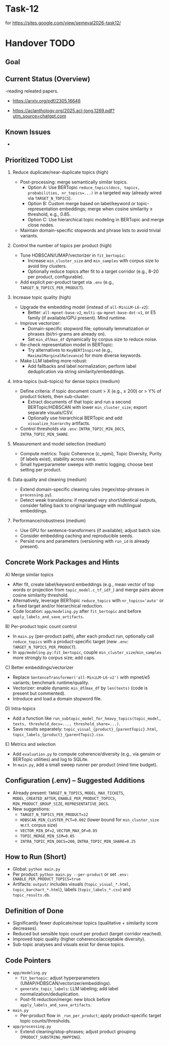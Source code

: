 # Task-12

for https://sites.google.com/view/semeval2026-task12/


# Handover TODO 

## Goal



## Current Status (Overview)
-reading releated papers.


- https://arxiv.org/pdf/2305.16646

- https://aclanthology.org/2025.acl-long.1269.pdf?utm_source=chatgpt.com

## Known Issues

- 

## Prioritized TODO List

1. Reduce duplicate/near-duplicate topics (high)
   
   - Post-processing: merge semantically similar topics.
     - Option A: Use BERTopic `reduce_topics(docs, topics, probabilities, nr_topics=...)` in a targeted way (already wired via `TARGET_N_TOPICS`).
     - Option B: Custom merge based on label/keyword or topic-representation embeddings; merge when cosine similarity ≥ threshold, e.g., 0.85.
     - Option C: Use hierarchical topic modeling in BERTopic and merge close nodes.
   - Maintain domain-specific stopwords and phrase lists to avoid trivial variants.

1. Control the number of topics per product (high)
   
   - Tune HDBSCAN/UMAP/vectorizer in `fit_bertopic`:
     - Increase `min_cluster_size` and `min_samples` with corpus size to avoid tiny clusters.
     - Optionally reduce topics after fit to a target corridor (e.g., 8–20 per product, configurable).
   - Add explicit per-product target via `.env` (e.g., `TARGET_N_TOPICS_PER_PRODUCT`).

1. Increase topic quality (high)
   
   - Upgrade the embedding model (instead of `all-MiniLM-L6-v2`):
     - Better: `all-mpnet-base-v2`, `multi-qa-mpnet-base-dot-v1`, or E5 family (if available/GPU present). Mind runtime.
   - Improve vectorizer:
     - Domain-specific stopword file; optionally lemmatization or phrases (bi/tri-grams are already on).
     - Set `min_df`/`max_df` dynamically by corpus size to reduce noise.
   - Re-check representation model in BERTopic:
     - Try alternatives to `KeyBERTInspired` (e.g., `MaximalMarginalRelevance`) for more diverse keywords.
   - Make LLM labeling more robust:
     - Add fallbacks and label normalization; perform label deduplication via string similarity/embeddings.

1. Intra-topics (sub-topics) for dense topics (medium)
   
   - Define criteria: if topic document count > X (e.g., ≥ 200) or > Y% of product tickets, then sub-cluster:
     - Extract documents of that topic and run a second BERTopic/HDBSCAN with lower `min_cluster_size`; export separate visuals/CSV.
     - Optionally use hierarchical BERTopic and add `visualize_hierarchy` artifacts.
   - Control thresholds via `.env`: `INTRA_TOPIC_MIN_DOCS`, `INTRA_TOPIC_MIN_SHARE`.

1. Measurement and model selection (medium)
   
   - Compute metrics: Topic Coherence (c_npmi), Topic Diversity, Purity (if labels exist), stability across runs.
   - Small hyperparameter sweeps with metric logging; choose best setting per product.

1. Data quality and cleaning (medium)
   
   - Extend domain-specific cleaning rules (regex/stop-phrases in `processing.py`).
   - Detect weak translations: if repeated very short/identical outputs, consider falling back to original language with multilingual embeddings.

1. Performance/robustness (medium)
   
   - Use GPU for sentence-transformers (if available); adjust batch size.
   - Consider embedding caching and reproducible seeds.
   - Persist runs and parameters (versioning with `run_id` is already present).

## Concrete Work Packages and Hints

A) Merge similar topics

- After fit, create label/keyword embeddings (e.g., mean vector of top words or projection from `topic_model.c_tf_idf_`) and merge pairs above cosine similarity threshold.
- Alternatively, leverage BERTopic `reduce_topics` with `nr_topics='auto'` or a fixed target and/or hierarchical reduction.
- Code location: `app/modeling.py` after `fit_bertopic` and before `apply_labels_and_save_artifacts`.

B) Per-product topic count control

- In `main.py` (per-product path), after each product run, optionally call `reduce_topics` with a product-specific target (new `.env`: `TARGET_N_TOPICS_PER_PRODUCT`).
- In `app/modeling.py:fit_bertopic`, couple `min_cluster_size`/`min_samples` more strongly to corpus size; add caps.

C) Better embeddings/vectorizer

- Replace `SentenceTransformer('all-MiniLM-L6-v2')` with mpnet/e5 variants; benchmark runtime/quality.
- Vectorizer: enable dynamic `min_df`/`max_df` by `len(texts)` (code is present but commented).
- Introduce and load a domain stopword file.

D) Intra-topics

- Add a function like `run_subtopic_model_for_heavy_topics(topic_model, texts, threshold_docs=..., threshold_share=...)`.
- Save results separately: `topic_visual_{product}_{parentTopic}.html`, `topic_labels_{product}_{parentTopic}.csv`.

E) Metrics and selection

- Add `evaluation.py` to compute coherence/diversity (e.g., via gensim or BERTopic utilities) and log to SQLite.
- In `main.py`, add a small sweep runner per product (mind time budget).

## Configuration (.env) – Suggested Additions

- Already present: `TARGET_N_TOPICS`, `MODEL_MAX_TICKETS`, `MODEL_CREATED_AFTER`, `ENABLE_PER_PRODUCT_TOPICS`, `MIN_PRODUCT_GROUP_SIZE`, `REPRESENTATIVE_DOCS`.
- New suggestions:
  - `TARGET_N_TOPICS_PER_PRODUCT=12`
  - `HDBSCAN_MIN_CLUSTER_PCT=0.002` (lower bound for `min_cluster_size` w.r.t. corpus size)
  - `VECTOR_MIN_DF=2`, `VECTOR_MAX_DF=0.85`
  - `TOPIC_MERGE_MIN_SIM=0.85`
  - `INTRA_TOPIC_MIN_DOCS=200`, `INTRA_TOPIC_MIN_SHARE=0.25`

## How to Run (Short)

- Global: `python main.py`
- Per product: `python main.py --per-product` or set `.env: ENABLE_PER_PRODUCT_TOPICS=true`
- Artifacts: `output/` includes visuals (`topic_visual_*.html`, `topic_barchart_*.html`), labels (`topic_labels_*.csv`) and `topic_results.db`.

## Definition of Done

- Significantly fewer duplicate/near topics (qualitative + similarity score decreases).
- Reduced but sensible topic count per product (target corridor reached).
- Improved topic quality (higher coherence/acceptable diversity).
- Sub-topic analyses and visuals exist for dense topics.

## Code Pointers

- `app/modeling.py`
  - `fit_bertopic`: adjust hyperparameters (UMAP/HDBSCAN/vectorizer/embeddings).
  - `generate_topic_labels`: LLM labeling; add label normalization/deduplication.
  - Post-fit reduction/merge: new block before `apply_labels_and_save_artifacts`.
- `main.py`
  - Per-product flow in `_run_per_product`; apply product-specific target topic counts/thresholds.
- `app/processing.py`
  - Extend cleaning/stop-phrases; adjust product grouping (`PRODUCT_SUBSTRING_MAPPING`).
